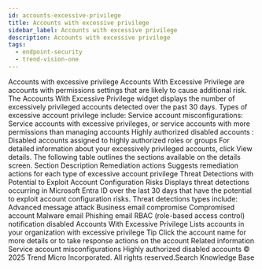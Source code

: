 ```yaml
---
id: accounts-excessive-privilege
title: Accounts with excessive privilege
sidebar_label: Accounts with excessive privilege
description: Accounts with excessive privilege
tags:
  - endpoint-security
  - trend-vision-one
---
```


 Accounts with excessive privilege Accounts With Excessive Privilege are accounts with permissions settings that are likely to cause additional risk. The Accounts With Excessive Privilege widget displays the number of excessively privileged accounts detected over the past 30 days. Types of excessive account privilege include: Service account misconfigurations: Service accounts with excessive privileges, or service accounts with more permissions than managing accounts Highly authorized disabled accounts : Disabled accounts assigned to highly authorized roles or groups For detailed information about your excessively privileged accounts, click View details. The following table outlines the sections available on the details screen. Section Description Remediation actions Suggests remediation actions for each type of excessive account privilege Threat Detections with Potential to Exploit Account Configuration Risks Displays threat detections occurring in Microsoft Entra ID over the last 30 days that have the potential to exploit account configuration risks. Threat detections types include: Advanced message attack Business email compromise Compromised account Malware email Phishing email RBAC (role-based access control) notification disabled Accounts With Excessive Privilege Lists accounts in your organization with excessive privilege Tip Click the account name for more details or to take response actions on the account Related information Service account misconfigurations Highly authorized disabled accounts © 2025 Trend Micro Incorporated. All rights reserved.Search Knowledge Base